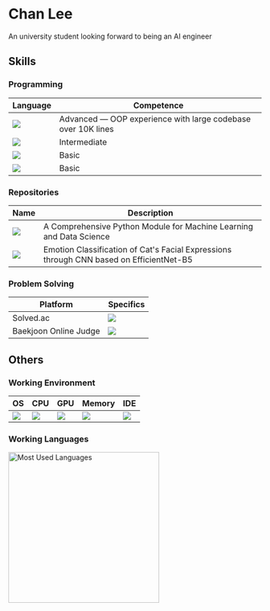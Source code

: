 # Chan Lee

An university student looking forward to being an AI engineer

## Skills

### Programming

| Language | Competence |
| --- | --- |
| ![](https://img.shields.io/badge/Python-14354C?style=for-the-badge&logo=python&logoColor=white) | Advanced — OOP experience with large codebase over 10K lines |
| ![](https://img.shields.io/badge/C%2B%2B-00599C?style=for-the-badge&logo=c%2B%2B&logoColor=white) | Intermediate |
| ![](https://img.shields.io/badge/Swift-FA7343?style=for-the-badge&logo=swift&logoColor=white) | Basic |
| ![](https://img.shields.io/badge/Java-ED8B00?style=for-the-badge&logo=openjdk&logoColor=white) | Basic |

### Repositories

| Name | Description |
| --- | --- |
| ![](https://img.shields.io/badge/Luma-792aea?style=for-the-badge&logo=github&logoColor=white) | A Comprehensive Python Module for Machine Learning and Data Science |
| ![](https://img.shields.io/badge/Cat%20Emotion-FFB534?style=for-the-badge&logo=github&logoColor=black) | Emotion Classification of Cat's Facial Expressions through CNN based on EfficientNet-B5 |

### Problem Solving

| Platform | Specifics |
| --- | --- |
| Solved.ac | ![](https://img.shields.io/badge/Solved.ac-Gold%201-4EA94B?style=for-the-badge&logoColor=white) |
| Baekjoon Online Judge | ![](https://img.shields.io/badge/Solved-343-0769AD?style=for-the-badge&logoColor=white) |

## Others

### Working Environment

| OS | CPU | GPU | Memory | IDE |
| --- | --- | --- | --- | --- |
| ![](https://img.shields.io/badge/mac%20os-000000?style=for-the-badge&logo=apple&logoColor=white) | ![](https://img.shields.io/badge/M1%20Pro-8%20Cores-black?style=for-the-badge&logo=apple&logoColor=white) | ![](https://img.shields.io/badge/M1%20Pro-14%20Cores-black?style=for-the-badge&logo=apple&logoColor=white) | ![](https://img.shields.io/badge/Unified-16%20GB-black?style=for-the-badge&logo=apple&logoColor=white) | ![](https://img.shields.io/badge/vscode-0078D4?style=for-the-badge&logo=visual%20studio%20code&logoColor=white) |

### Working Languages

<img alt="Most Used Languages" src="https://github-readme-stats.vercel.app/api/top-langs/?username=ChanLumerico&theme=dark&layout=compact&langs_count=5" width=300>
